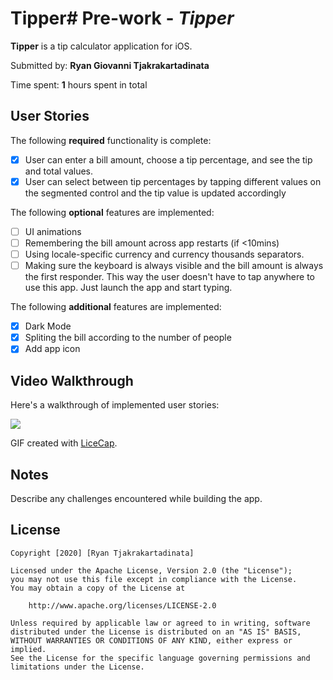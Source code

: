 # Tipper# Pre-work - *Tipper*

**Tipper** is a tip calculator application for iOS.

Submitted by: **Ryan Giovanni Tjakrakartadinata**

Time spent: **1** hours spent in total

## User Stories

The following **required** functionality is complete:

* [x] User can enter a bill amount, choose a tip percentage, and see the tip and total values.
* [x] User can select between tip percentages by tapping different values on the segmented control and the tip value is updated accordingly

The following **optional** features are implemented:

* [ ] UI animations
* [ ] Remembering the bill amount across app restarts (if <10mins)
* [ ] Using locale-specific currency and currency thousands separators.
* [ ] Making sure the keyboard is always visible and the bill amount is always the first responder. This way the user doesn't have to tap anywhere to use this app. Just launch the app and start typing.

The following **additional** features are implemented:

- [x] Dark Mode
- [x] Spliting the bill according to the number of people
- [x] Add app icon

## Video Walkthrough

Here's a walkthrough of implemented user stories:

![](https://i.imgur.com/Ahkj1FJ.gif)

GIF created with [LiceCap](http://www.cockos.com/licecap/).

## Notes

Describe any challenges encountered while building the app.

## License

    Copyright [2020] [Ryan Tjakrakartadinata]

    Licensed under the Apache License, Version 2.0 (the "License");
    you may not use this file except in compliance with the License.
    You may obtain a copy of the License at

        http://www.apache.org/licenses/LICENSE-2.0

    Unless required by applicable law or agreed to in writing, software
    distributed under the License is distributed on an "AS IS" BASIS,
    WITHOUT WARRANTIES OR CONDITIONS OF ANY KIND, either express or implied.
    See the License for the specific language governing permissions and
    limitations under the License.
